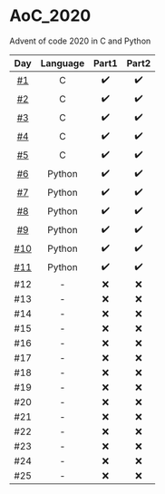 # AoC_2020
Advent of code 2020 in C and Python

| Day   |      Language      |  Part1 | Part2 |
|:----------:|:-------------:|:------:|:------:|
| [#1](./01_C/) |  C | :heavy_check_mark: | :heavy_check_mark: |
| [#2](./02_C/) |  C | :heavy_check_mark: | :heavy_check_mark: |
| [#3](./03_C/) |  C | :heavy_check_mark: | :heavy_check_mark: |
| [#4](./04_C/) |  C | :heavy_check_mark: | :heavy_check_mark: |
| [#5](./05_C/) |  C | :heavy_check_mark: | :heavy_check_mark: |
| [#6](./06_Python/) | Python | :heavy_check_mark: | :heavy_check_mark: |
| [#7](./07_Python/) | Python | :heavy_check_mark: | :heavy_check_mark: |
| [#8](./08_Python/) | Python | :heavy_check_mark: | :heavy_check_mark: |
| [#9](./09_Python/) | Python | :heavy_check_mark: | :heavy_check_mark: |
| [#10](./10_Python/) | Python | :heavy_check_mark: | :heavy_check_mark: |
| [#11](./11_Python/) | Python | :heavy_check_mark: | :heavy_check_mark: |
| #12 | - | :x: | :x: |
| #13 | - | :x: | :x: |
| #14 | - | :x: | :x: |
| #15 | - | :x: | :x: |
| #16 | - | :x: | :x: |
| #17 | - | :x: | :x: |
| #18 | - | :x: | :x: |
| #19 | - | :x: | :x: |
| #20 | - | :x: | :x: |
| #21 | - | :x: | :x: |
| #22 | - | :x: | :x: |
| #23 | - | :x: | :x: |
| #24 | - | :x: | :x: |
| #25 | - | :x: | :x: |
